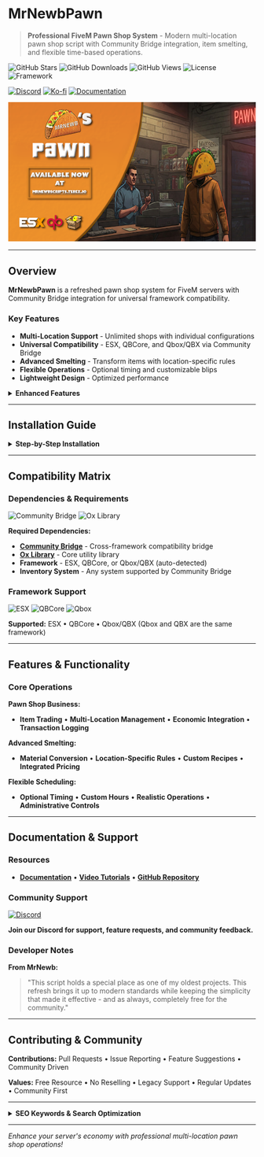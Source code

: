 # MrNewbPawn

> **Professional FiveM Pawn Shop System** - Modern multi-location pawn shop script with Community Bridge integration, item smelting, and flexible time-based operations.

![GitHub Stars](https://img.shields.io/github/stars/MrNewb/MrNewbPawn?style=for-the-badge&color=FFD700) ![GitHub Downloads](https://img.shields.io/github/downloads/MrNewb/MrNewbPawn/total?style=for-the-badge&color=00FF00) ![GitHub Views](https://img.shields.io/badge/Views-2.5K+-purple?style=for-the-badge&logo=github) ![License](https://img.shields.io/badge/License-FREE-brightgreen?style=for-the-badge) ![Framework](https://img.shields.io/badge/Framework-ESX%20%7C%20QBCore%20%7C%20Qbox-blue?style=for-the-badge)

[![Discord](https://img.shields.io/discord/1204398264812830720?label=Discord&logo=discord&color=7289DA&style=for-the-badge)](https://discord.gg/mrnewbscripts) [![Ko-fi](https://img.shields.io/badge/Support-Ko--fi-FF5E5B?style=for-the-badge&logo=ko-fi)](https://ko-fi.com/R5R76BIM9) [![Documentation](https://img.shields.io/badge/Docs-GitBook-blue?style=for-the-badge&logo=gitbook)](https://mrnewbs-scrips.gitbook.io/guide)

![MrNewbPawn Preview](https://raw.githubusercontent.com/MrNewb/MrNewbPawn/refs/heads/master/THUMBNAIL.png)

---

## Overview

**MrNewbPawn** is a refreshed pawn shop system for FiveM servers with Community Bridge integration for universal framework compatibility.

### Key Features

- **Multi-Location Support** - Unlimited shops with individual configurations
- **Universal Compatibility** - ESX, QBCore, and Qbox/QBX via Community Bridge
- **Advanced Smelting** - Transform items with location-specific rules
- **Flexible Operations** - Optional timing and customizable blips
- **Lightweight Design** - Optimized performance

<details>
<summary><strong>Enhanced Features</strong></summary>

**Multi-Shop Configuration:**
- **Unlimited Locations** • **Custom Blips** • **Individual Settings** • **Roleplay Integration**

**Advanced Smelting System:**
- **Configurable Items** • **Location-Specific Rules** • **Strategic Gameplay** • **Economic Balance**

</details>

---

## Installation Guide

<details>
<summary><strong>Step-by-Step Installation</strong></summary>

### Prerequisites
- **Community Bridge** (install first) • **Ox Library** • **Framework** (auto-detected) • **Inventory System**

### Quick Setup
1. Extract to `resources` folder
2. Add `ensure MrNewbPawn` to `server.cfg`
3. Configure shop locations and settings
4. Restart server

### Configuration
**Shop Locations** • **Blip Settings** • **Time Controls** • **Smelting Rules** • **Economic Settings**

For detailed configuration guides, visit our complete documentation.

</details>

---

## Compatibility Matrix

### Dependencies & Requirements
![Community Bridge](https://img.shields.io/badge/Requires-Community_Bridge-critical?style=for-the-badge&logo=bridge&logoColor=white) ![Ox Library](https://img.shields.io/badge/Requires-ox__lib-orange?style=for-the-badge&logo=library&logoColor=white)

**Required Dependencies:**
- **[Community Bridge](https://github.com/The-Order-Of-The-Sacred-Framework/community_bridge)** - Cross-framework compatibility bridge
- **[Ox Library](https://github.com/overextended/ox_lib)** - Core utility library
- **Framework** - ESX, QBCore, or Qbox/QBX (auto-detected)
- **Inventory System** - Any system supported by Community Bridge

### Framework Support
![ESX](https://img.shields.io/badge/ESX-✅_Compatible-green?style=flat-square) ![QBCore](https://img.shields.io/badge/QBCore-✅_Compatible-green?style=flat-square) ![Qbox](https://img.shields.io/badge/Qbox/QBX-✅_Compatible-green?style=flat-square)

**Supported:** ESX • QBCore • Qbox/QBX (Qbox and QBX are the same framework)

---

## Features & Functionality

### Core Operations
**Pawn Shop Business:**
- **Item Trading** • **Multi-Location Management** • **Economic Integration** • **Transaction Logging**

**Advanced Smelting:**
- **Material Conversion** • **Location-Specific Rules** • **Custom Recipes** • **Integrated Pricing**

**Flexible Scheduling:**
- **Optional Timing** • **Custom Hours** • **Realistic Operations** • **Administrative Controls**

---

## Documentation & Support

### Resources
- **[Documentation](https://mrnewbs-scrips.gitbook.io/guide)** • **[Video Tutorials](https://www.youtube.com/@mrnewb2819)** • **[GitHub Repository](https://github.com/MrNewb/MrNewbPawn)**

### Community Support
[![Discord](https://discordapp.com/api/guilds/1204398264812830720/widget.png?style=banner2)](https://discord.gg/mrnewbscripts)

**Join our Discord for support, feature requests, and community feedback.**

### Developer Notes
**From MrNewb:**
> "This script holds a special place as one of my oldest projects. This refresh brings it up to modern standards while keeping the simplicity that made it effective - and as always, completely free for the community."

---

## Contributing & Community

**Contributions:** Pull Requests • Issue Reporting • Feature Suggestions • Community Driven

**Values:** Free Resource • No Reselling • Legacy Support • Regular Updates • Community First

---

<details>
<summary><strong>SEO Keywords & Search Optimization</strong></summary>

**FiveM Scripts:** FiveM scripts • FiveM resources • FiveM development • FiveM server scripts • Custom FiveM scripts • Professional FiveM scripts • FiveM script developer • FiveM lua scripts • Best FiveM scripts • Free FiveM scripts • Quality FiveM scripts • Pawn shop scripts

**Pawn Shop System:** FiveM pawn shop • Pawn shop FiveM • FiveM trading • Item trading FiveM • Shop system • FiveM economy • Trading post • Buy sell system • Merchant script • Commerce system

**Business & Economy:** FiveM business scripts • Economy scripts • Trading systems • Shop management • Business simulation • Economic roleplay • Money making scripts • Server economy • Financial systems

**Framework Compatibility:** ESX scripts • QBCore scripts • Qbox scripts • QBX scripts • QB-Core resources • Multi-framework scripts • ESX resources • QBCore resources • Framework compatibility • Universal FiveM scripts • Cross-framework development • ESX QBCore Qbox compatibility

**Item Systems:** Item smelting • Material processing • Inventory management • Item conversion • Resource processing • Crafting systems • Manufacturing scripts • Production systems

**Free Resources:** Free FiveM scripts • Open source FiveM • Community FiveM scripts • No escrow FiveM • Unencrypted scripts • Community resources • Free roleplay scripts • Open source roleplay • Community driven development

**Roleplay Enhancement:** GTA V roleplay • GTA RP scripts • Roleplay server scripts • RP server resources • Immersive roleplay • Professional roleplay scripts • Roleplay enhancement tools • Business roleplay • Economic roleplay

**Multi-Location Systems:** Multiple shops • Multi-location scripts • Shop networks • Business chains • Location management • Map integration • Blip systems • Multi-point systems

**Time-Based Features:** Scheduled operations • Time-based scripts • Business hours • Operating schedules • Timed availability • Schedule management • Time controls

**Technical Features:** Lua programming • Lua scripting • FiveM development • Lightweight scripts • Performance optimization • Community Bridge integration • Ox Library integration • Modern framework support

**Search Tags:** `fivem-scripts` `pawn-shop` `trading-system` `economy-scripts` `esx-scripts` `qbcore-scripts` `qbox-scripts` `qbx-scripts` `business-scripts` `item-trading` `smelting-system` `multi-location` `free-fivem` `lua-programming` `gta5-roleplay` `roleplay-scripts` `shop-system` `commerce-system` `fivem-resources` `open-source` `multi-framework` `professional-scripts` `community-bridge` `ox-lib` `qb-core` `qbox` `qbx` `free` `script` `mrnewb` `community_bridge`

</details>

---

*Enhance your server's economy with professional multi-location pawn shop operations!*
